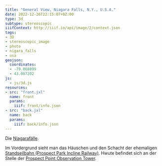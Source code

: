 ```yaml
---
title: "General View, Niagara Falls, N.Y., U.S.A."
date: 2022-12-26T22:15:07+02:00
type: 3d
subtype: stereoscopic
iiifContext: http://iiif.io/api/image/2/context.json
tags:
- 3D
- stereoscopic_image
- photo
- nigara_falls
- usa
geojson:
  coordinates:
  - -79.068899
  - 43.087202
js:
  - js/3d.js
resources:
- src: "front.jxl"
  name: front
  params:
    iiif: front/info.json
- src: "back.jxl"
  name: back
  params:
    iiif: back/info.json
---
```

Die [Niagarafälle](https://de.wikipedia.org/wiki/Niagaraf%C3%A4lle).
<!--more-->
Im Vordergrund sieht man das Häuschen und den Schacht der ehemaligen [Standseilbahn (Prospect Park Incline Railway)](https://en.wikipedia.org/wiki/Prospect_Park_Incline_Railway). Hwute befindet sich an der Stelle der [Prospect Point Observation Tower](https://en.wikipedia.org/wiki/Prospect_Point_Observation_Tower).
